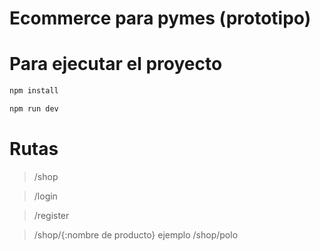 # Ecommerce para pymes (prototipo)

# Para ejecutar el proyecto

```bash
npm install
```

```bash
npm run dev
```

# Rutas

>/shop

>/login

>/register

>/shop/{:nombre de producto} ejemplo /shop/polo
